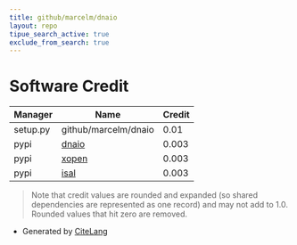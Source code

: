 ```yaml
---
title: github/marcelm/dnaio
layout: repo
tipue_search_active: true
exclude_from_search: true
---
```

# Software Credit

|Manager|Name|Credit|
|-------|----|------|
|setup.py|github/marcelm/dnaio|0.01|
|pypi|[dnaio](https://dnaio.readthedocs.io/)|0.003|
|pypi|[xopen](https://github.com/pycompression/xopen/)|0.003|
|pypi|[isal](https://github.com/pycompression/python-isal)|0.003|


> Note that credit values are rounded and expanded (so shared dependencies are represented as one record) and may not add to 1.0. Rounded values that hit zero are removed.


- Generated by [CiteLang](https://github.com/vsoch/citelang)
